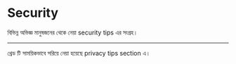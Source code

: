 # Security

বিভিন্ন অভিজ্ঞ মানুষজনের থেকে নেয়া security tips এর সংগ্রহ।

---

থ্রেড টি সাময়িকভাবে সরিয়ে নেয়া হয়েছে privacy tips section এ।
